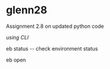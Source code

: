 # glenn28
Assignment 2.8 on updated python code

*using CLI*

eb status -- check environment status

eb open
